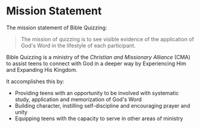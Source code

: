 # Mission Statement

The mission statement of Bible Quizzing:

> The mission of quizzing is to see visible evidence of the application of God's Word in the lifestyle of each participant.

Bible Quizzing is a ministry of the *Christian and Missionary Alliance* (CMA) to assist teens to connect with God in a deeper way by Experiencing Him and Expanding His Kingdom.

It accomplishes this by:

- Providing teens with an opportunity to be involved with systematic study, application and memorization of God's Word
- Building character, instilling self-discipline and encouraging prayer and unity
- Equipping teens with the capacity to serve in other areas of ministry

